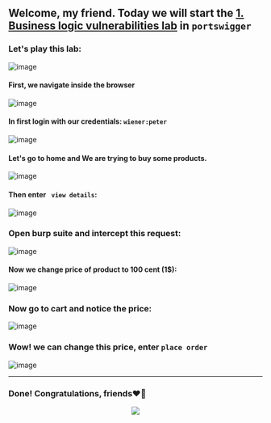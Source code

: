 ## Welcome, my friend. Today we will start the [1. Business logic vulnerabilities lab](https://portswigger.net/web-security/logic-flaws/examples/lab-logic-flaws-excessive-trust-in-client-side-controls) in ```portswigger```
### Let's play this lab:

![image](https://github.com/user-attachments/assets/3b8952a0-87bb-427b-a8d8-3c0d1f90acfe)

#### First, we navigate inside the browser

![image](https://github.com/user-attachments/assets/c8f42f5d-00f3-443c-a91a-9863f0c2d788)

#### In first login with our credentials: ```wiener:peter```

![image](https://github.com/user-attachments/assets/226ecd25-0056-4887-9fb8-a899cb3a096f)


#### Let's go to home and We are trying to buy some products. 
![image](https://github.com/user-attachments/assets/500978f7-3ed6-42b2-a262-dab80a8af656)


#### Then enter ``` view details```:

![image](https://github.com/user-attachments/assets/7bddafb4-5a09-40ac-aa77-3432159f28f2)

### Open burp suite and intercept this request:


![image](https://github.com/user-attachments/assets/33ad5b4c-f5c4-486a-8ac1-f6ea7af164d9)

#### Now we change price of product to 100 cent (1$):

![image](https://github.com/user-attachments/assets/b2cf7cf3-548d-4ae7-b612-8ebb1f57af94)

### Now go to cart and notice the price:

![image](https://github.com/user-attachments/assets/6a4f6b45-26b7-4707-9885-33fadeba97e0)

### Wow! we can change this price, enter ```place order```

![image](https://github.com/user-attachments/assets/43f372bc-b999-48dc-9760-4402717d1c5a)





-------

### Done! Congratulations, friends❤️‍🔥


<p align="center">
<img src="https://github.com/user-attachments/assets/cecaeedb-11b2-4114-bc4f-241433ff1707" >
</p>
